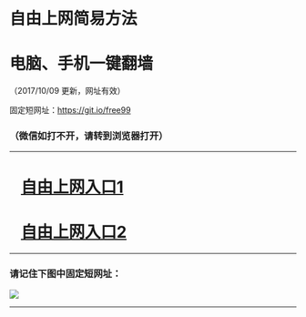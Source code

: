 ﻿# 自由上网简易方法

# 电脑、手机一键翻墙

（2017/10/09 更新，网址有效）

固定短网址：https://git.io/free99

### （微信如打不开，请转到浏览器打开）


***





# &nbsp;&nbsp; <a href="http://ft426730057.fwq-tz-1001.info/fwqtz01.html?t=100900119558 " target="_blank">自由上网入口1</a>
# &nbsp;&nbsp; <a href="http://ft3129814660.fwq-tz-1002.info/fwqtz02.html?t=100900112708 " target="_blank">自由上网入口2</a>
***

### 请记住下图中固定短网址：

<img src="https://s3-us-west-2.amazonaws.com/fwq-1001/yjfq-20170905okok.png" /> 


***

